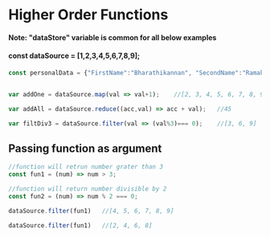 # Higher Order Functions

####  Note: "dataStore" variable is common for all below examples 
#### const dataSource = [1,2,3,4,5,6,7,8,9];
```javascript
const personalData = {"FirstName":"Bharathikannan", "SecondName":"Ramakrishnan", "Age":28, "City":"chennai", "Country":"India", "Contact":{"Email":"bharathikannan@live.com", "Mobile": 9025812322}};


var addOne = dataSource.map(val => val+1);    //[2, 3, 4, 5, 6, 7, 8, 9, 10]

var addAll = dataSource.reduce((acc,val) => acc + val);   //45

var filtDiv3 = dataSource.filter(val => (val%3)=== 0);    //[3, 6, 9]

```

## Passing function as argument

```javascript
//function will retrun number grater than 3
const fun1 = (num) => num > 3;

//function will return number divisible by 2
const fun2 = (num) => num % 2 === 0;

dataSource.filter(fun1)   //[4, 5, 6, 7, 8, 9]

dataSource.filter(fun1)   //[2, 4, 6, 8]
```
